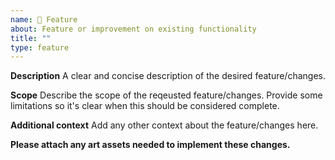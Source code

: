 ```yaml
---
name: 🦾 Feature
about: Feature or improvement on existing functionality
title: ""
type: feature
---
```


**Description**
A clear and concise description of the desired feature/changes.

**Scope**
Describe the scope of the reqeusted feature/changes. Provide some limitations so it's clear when this should be considered complete.

**Additional context**
Add any other context about the feature/changes here.

**Please attach any art assets needed to implement these changes.**
